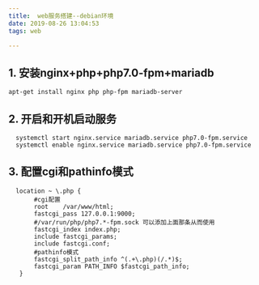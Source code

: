 ```yaml
---
title:  web服务搭建--debian环境
date: 2019-08-26 13:04:53
tags: web

---
```


## 1. 安装nginx+php+php7.0-fpm+mariadb
```
apt-get install nginx php php-fpm mariadb-server
```

## 2. 开启和开机启动服务
```
  systemctl start nginx.service mariadb.service php7.0-fpm.service 
  systemctl enable nginx.service mariadb.service php7.0-fpm.service 
```

## 3. 配置cgi和pathinfo模式
```
  location ~ \.php {
       #cgi配置
       root    /var/www/html;
       fastcgi_pass 127.0.0.1:9000;
       #/var/run/php/php7.*-fpm.sock 可以添加上面那条从而使用
       fastcgi_index index.php;
       include fastcgi_params;
       include fastcgi.conf;
       #pathinfo模式
       fastcgi_split_path_info ^(.+\.php)(/.*)$; 
       fastcgi_param PATH_INFO $fastcgi_path_info;
   }
```
